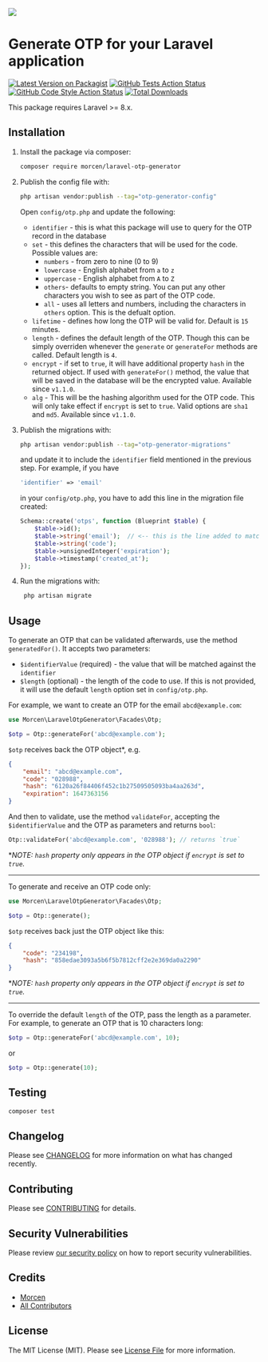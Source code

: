 
[<img src="https://github-ads.s3.eu-central-1.amazonaws.com/support-ukraine.svg?t=1" />](https://supportukrainenow.org)

# Generate OTP for your Laravel application

[![Latest Version on Packagist](https://img.shields.io/packagist/v/morcen/laravel-otp-generator.svg?style=flat-square)](https://packagist.org/packages/morcen/laravel-otp-generator)
[![GitHub Tests Action Status](https://img.shields.io/github/workflow/status/morcen/laravel-otp-generator/run-tests?label=tests)](https://github.com/morcen/laravel-otp-generator/actions?query=workflow%3Arun-tests+branch%3Amain)
[![GitHub Code Style Action Status](https://img.shields.io/github/workflow/status/morcen/laravel-otp-generator/Check%20&%20fix%20styling?label=code%20style)](https://github.com/morcen/laravel-otp-generator/actions?query=workflow%3A"Check+%26+fix+styling"+branch%3Amain)
[![Total Downloads](https://img.shields.io/packagist/dt/morcen/laravel-otp-generator.svg?style=flat-square)](https://packagist.org/packages/morcen/laravel-otp-generator)

This package requires Laravel >= 8.x.

## Installation

1. Install the package via composer:
    ```bash
    composer require morcen/laravel-otp-generator
    ```

1. Publish the config file with:
    ```bash
    php artisan vendor:publish --tag="otp-generator-config"
    ```

    Open `config/otp.php` and update the following:
    - `identifier` - this is what this package will use to query for the OTP record in the database
    - `set` - this defines the characters that will be used for the code. Possible values are:
        - `numbers` - from zero to nine (0 to 9)
        - `lowercase` - English alphabet from `a` to `z`
        - `uppercase` - English alphabet from `A` to `Z`
        - `others`- defaults to empty string. You can put any other characters you wish to see as part of the OTP code.
        - `all` - uses all letters and numbers, including the characters in `others` option. This is the defualt option.
    - `lifetime` - defines how long the OTP will be valid for. Default is `15` minutes.
    - `length` - defines the default length of the OTP. Though this can be simply overriden whenever the `generate` or `generateFor` methods are called. Default length is `4`.
    - `encrypt` - if set to `true`, it will have additional property `hash` in the returned object. If used with `generateFor()` method, the value that will be saved in the database will be the encrypted value. Available since `v1.1.0`.
    - `alg` - This will be the hashing algorithm used for the OTP code. This will only take effect if `encrypt` is set to `true`. Valid options are `sha1` and `md5`. Available since `v1.1.0`.
    
    
1. Publish the migrations with:
    ```bash
    php artisan vendor:publish --tag="otp-generator-migrations"
    ```
    and update it to include the `identifier` field mentioned in the previous step. For example, if you have
    ```php
    'identifier' => 'email'
    ```
    in your `config/otp.php`, you have to add this line in the migration file created:
    ```php
    Schema::create('otps', function (Blueprint $table) {
        $table->id();
        $table->string('email');  // <-- this is the line added to match the `identifier`
        $table->string('code');
        $table->unsignedInteger('expiration');
        $table->timestamp('created_at');
    });
    ```
    
1. Run the migrations with:
   ```bash 
    php artisan migrate
    ```

## Usage

To generate an OTP that can be validated afterwards, use the method `generatedFor()`. It accepts two parameters:

- `$identifierValue` (required) - the value that will be matched against the `identifier`
- `$length` (optional) - the length of the code to use. If this is not provided, it will use the default `length` option set in `config/otp.php`.
    
For example, we want to create an OTP for the email `abcd@example.com`:
```php
use Morcen\LaravelOtpGenerator\Facades\Otp;

$otp = Otp::generateFor('abcd@example.com');
```

`$otp` receives back the OTP object*, e.g.
```json
{
    "email": "abcd@example.com",
    "code": "028988",
    "hash": "6120a26f84406f452c1b27509505093ba4aa263d",
    "expiration": 1647363156
}
```
And then to validate, use the method `validateFor`, accepting the `$identifierValue` and the OTP as parameters and returns `bool`:
```php
Otp::validateFor('abcd@example.com', '028988'); // returns `true`
```

**NOTE: `hash` property only appears in the OTP object if `encrypt` is set to `true`.*

---

To generate and receive an OTP code only:
```php
use Morcen\LaravelOtpGenerator\Facades\Otp;

$otp = Otp::generate();
```

`$otp` receives back just the OTP object like this:
```json
{
    "code": "234198",
    "hash": "858edae3093a5b6f5b7812cff2e2e369da0a2290"
}
```
**NOTE: `hash` property only appears in the OTP object if `encrypt` is set to `true`.*

---
To override the default `length` of the OTP, pass the length as a parameter. For example, to generate an OTP that is 10 characters long:
```php
$otp = Otp::generateFor('abcd@example.com', 10); 
```
or
```php
$otp = Otp::generate(10); 
```

## Testing

```bash
composer test
```

## Changelog

Please see [CHANGELOG](CHANGELOG.md) for more information on what has changed recently.

## Contributing

Please see [CONTRIBUTING](.github/CONTRIBUTING.md) for details.

## Security Vulnerabilities

Please review [our security policy](../../security/policy) on how to report security vulnerabilities.

## Credits

- [Morcen](https://github.com/morcen)
- [All Contributors](../../contributors)

## License

The MIT License (MIT). Please see [License File](LICENSE.md) for more information.
